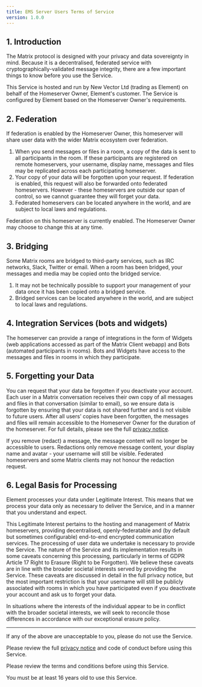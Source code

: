 ```yaml
---
title: EMS Server Users Terms of Service
version: 1.0.0
---
```


## 1. Introduction

The Matrix protocol is designed with your privacy and data sovereignty in mind. Because it is a decentralised, federated service with cryptographically-validated message integrity, there are a few important things to know before you use the Service.

This Service is hosted and run by New Vector Ltd (trading as Element) on behalf of the Homeserver Owner, Element's customer. The Service is configured by Element based on the Homeserver Owner's requirements.

## 2. Federation

If federation is enabled by the Homeserver Owner, this homeserver will share user data with the wider Matrix ecosystem over federation.

1. When you send messages or files in a room, a copy of the data is sent to all participants in the room. If these participants are registered on remote homeservers, your username, display name, messages and files may be replicated across each participating homeserver.
1. Your copy of your data will be forgotten upon your request. If federation is enabled, this request will also be forwarded onto federated homeservers. However - these homeservers are outside our span of control, so we cannot guarantee they will forget your data.
1. Federated homeservers can be located anywhere in the world, and are subject to local laws and regulations.

Federation on this homeserver is currently enabled. The Homeserver Owner may choose to change this at any time.

## 3. Bridging

Some Matrix rooms are bridged to third-party services, such as IRC networks, Slack, Twitter or email. When a room has been bridged, your messages and media may be copied onto the bridged service.

1. It may not be technically possible to support your management of your data once it has been copied onto a bridged service.
1. Bridged services can be located anywhere in the world, and are subject to local laws and regulations.

## 4. Integration Services (bots and widgets)

The homeserver can provide a range of integrations in the form of Widgets (web applications accessed as part of the Matrix Client webapp) and Bots (automated participants in rooms). Bots and Widgets have access to the messages and files in rooms in which they participate.

## 5. Forgetting your Data

You can request that your data be forgotten if you deactivate your account. Each user in a Matrix conversation receives their own copy of all messages and files in that conversation (similar to email), so we ensure data is forgotten by ensuring that your data is not shared further and is not visible to future users. After all users’ copies have been forgotten, the messages and files will remain accessible to the Homeserver Owner for the duration of the homeserver. For full details, please see the full [privacy notice](https://element.io/privacy).

If you remove (redact) a message, the message content will no longer be accessible to users. Redactions only remove message content, your display name and avatar - your username will still be visible. Federated homeservers and some Matrix clients may not honour the redaction request.

## 6. Legal Basis for Processing

Element processes your data under Legitimate Interest. This means that we process your data only as necessary to deliver the Service, and in a manner that you understand and expect.

This Legitimate Interest pertains to the hosting and management of Matrix homeservers, providing decentralised, openly-federatable and (by default but sometimes configurable) end-to-end encrypted communication services. The processing of user data we undertake is necessary to provide the Service. The nature of the Service and its implementation results in some caveats concerning this processing, particularly in terms of GDPR Article 17 Right to Erasure (Right to be Forgotten). We believe these caveats are in line with the broader societal interests served by providing the Service. These caveats are discussed in detail in the full privacy notice, but the most important restriction is that your username will still be publicly associated with rooms in which you have participated even if you deactivate your account and ask us to forget your data.

In situations where the interests of the individual appear to be in conflict with the broader societal interests, we will seek to reconcile those differences in accordance with our exceptional erasure policy.

---
If any of the above are unacceptable to you, please do not use the Service.

Please review the full [privacy notice](https://element.io/privacy) and code of conduct before using this Service.

Please review the terms and conditions before using this Service.

You must be at least 16 years old to use this Service.
